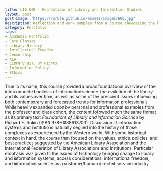 ```yaml
---
title: LIS 600 - Foundations of Library and Information Studies
layout: post
post-image: "https://rorble.github.io/assets/images/600.jpg"
description: Reflection and work samples from a course showcasing the history, trends, and ethics of the library and information science professions.
category: Portfolio
tags:
- Academic Portfolio
- Core Classes
- Library History
- Intellectual Freedom
- Censorship
- ALA
- Library Bill of Rights
- Information Policy
- Ethics
---
```


True to its name, this course provided a broad foundational overview of the interconnected policies of information science, the evolution of the library and its values over time, as well as some of the prescient issues influencing both contemporary and forecasted trends for information professionals.  While heavily expanded upon by personal and professional examples from the professor and class cohort, the content followed much the same format as its primary text *Foundations of Library and Information Science* by Richard E. Rubin (ISBN 978-0838913703).  Discussion of information systems and institutions naturally segued into the history of those complexes as experienced by the Western world.  With some historical context in hand, the course then focused on the values, ethics, policies, and best practices suggested by the American Library Association and the International Federation of Library Associations and Institutions.  Particular emphasis was given to the issues of technology bringing change to library and information systems, access considerations, informational freedom, and information science as a customer/human directed service industry.
